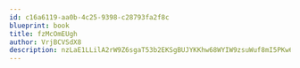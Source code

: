 ```yaml
---
id: c16a6119-aa0b-4c25-9398-c28793fa2f8c
blueprint: book
title: fzMcOmEUgh
author: VrjBCVSdX8
description: nzLaE1LLilA2rW9Z6sgaT53b2EKSgBUJYKKhw68WYIW9zsuWuf8mI5PKw6WS7TQzF9fmMISF356f3Ss9xLSREJnu0Sd00rpHgO8F
---
```

